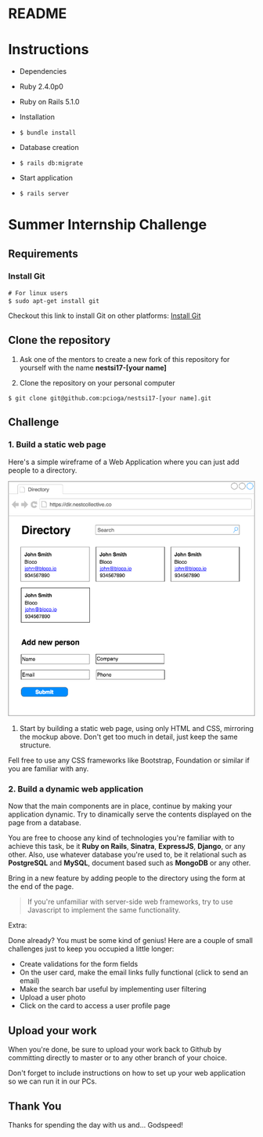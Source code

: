 # README

Instructions
============
* Dependencies
 * Ruby 2.4.0p0
 * Ruby on Rails 5.1.0

* Installation
 * `$ bundle install`

* Database creation
 * `$ rails db:migrate`

* Start application
 * `$ rails server`




Summer Internship Challenge
===========================

Requirements
------------


### Install Git
```
# For linux users
$ sudo apt-get install git
```
Checkout this link to install Git on other platforms: [Install Git](https://git-scm.com/book/en/v1/Getting-Started-Installing-Git)


Clone the repository
--------------------

1. Ask one of the mentors to create a new fork of this repository for yourself with the name **nestsi17-[your name]**

2. Clone the repository on your personal computer
```
$ git clone git@github.com:pcioga/nestsi17-[your name].git
```


Challenge
---------

### 1. Build a static web page

Here's a simple wireframe of a Web Application where you can just add people to a directory.

![Directory](readme/directory.png)


1. Start by building a static web page, using only HTML and CSS, mirroring the mockup above. Don't get too much in detail, just keep the same structure.

Fell free to use any CSS frameworks like Bootstrap, Foundation or similar if you are familiar with any.


### 2. Build a dynamic web application

Now that the main components are in place, continue by making your application dynamic. Try to dinamically serve the contents displayed on the page from a database.

You are free to choose any kind of technologies you're familiar with to achieve this task, be it **Ruby on Rails**, **Sinatra**, **ExpressJS**, **Django**, or any other.
Also, use whatever database you're used to, be it relational such as **PostgreSQL** and **MySQL**, document based such as **MongoDB** or any other.

Bring in a new feature by adding people to the directory using the form at the end of the page.
> If you're unfamiliar with server-side web frameworks, try to use Javascript to implement the same functionality.

Extra:

Done already? You must be some kind of genius! Here are a couple of small challenges just to keep you occupied a little longer:

- Create validations for the form fields
- On the user card, make the email links fully functional (click to send an email)
- Make the search bar useful by implementing user filtering
- Upload a user photo
- Click on the card to access a user profile page


Upload your work
----------------

When you're done, be sure to upload your work back to Github by committing directly to master or to any other branch of your choice.

Don't forget to include instructions on how to set up your web application so we can run it in our PCs.


Thank You
----------------

Thanks for spending the day with us and... Godspeed!
